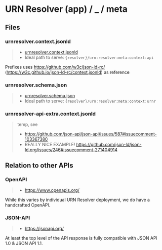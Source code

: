 # URN Resolver (app) / _ / meta

## Files
### urnresolver.context.jsonld
> - [urnresolver.context.jsonld](urnresolver.context.jsonld)
> - Ideal path to serve: `{resolver}/urn:resolver:meta:context:api`

Prefixes uses https://github.com/w3c/json-ld-rc/ (https://w3c.github.io/json-ld-rc/context.jsonld) as reference

### urnresolver.schema.json
> - [urnresolver.schema.json](urnresolver.schema.json)
> - Ideal path to serve: `{resolver}/urn:resolver:meta:context:urnr`


### urnresolver-api-extra.context.jsonld
> temp, see 
> - https://github.com/json-api/json-api/issues/587#issuecomment-103367380
> - REALLY NICE EXAMPLE! https://github.com/json-ld/json-ld.org/issues/246#issuecomment-271404914

## Relation to other APIs

### OpenAPI
> - https://www.openapis.org/

While this varies by individual URN Resolver deployment, we do have a handcrafted OpenAPI.

### JSON-API
> - https://jsonapi.org/

At least the top level of the API response is fully compatible with JSON API 1.0 & JSON API 1.1.

<!--
- https://jschon.dev/
- https://json-schema.hyperjump.io/ (accepts YAML)
- https://onlineyamltools.com/convert-yaml-to-json
- https://urn.etica.ai/meta/test-api-online.json
- https://json-everything.net/json-schema/

- https://github.com/redhat-developer/vscode-yaml
-->


